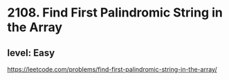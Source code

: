 # 2108. Find First Palindromic String in the Array
## level: Easy

https://leetcode.com/problems/find-first-palindromic-string-in-the-array/
